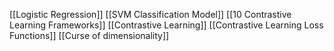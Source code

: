 [[Logistic Regression]]
[[SVM Classification Model]]
[[10 Contrastive Learning Frameworks]]
[[Contrastive Learning]]
[[Contrastive Learning Loss Functions]]
[[Curse of dimensionality]]
